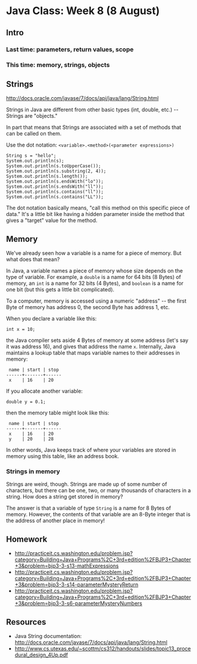 # Java Class: Week 8 (8 August)

## Intro

### Last time: parameters, return values, scope

### This time: memory, strings, objects

## Strings

http://docs.oracle.com/javase/7/docs/api/java/lang/String.html

Strings in Java are different from other basic types (int, double, etc.) --
Strings are "objects."

In part that means that Strings are associated with a set of methods that can be
called on them.

Use the dot notation: ``<variable>.<method>(<parameter expressions>)``

    String s = "hello";
    System.out.println(s);
    System.out.println(s.toUpperCase());
    System.out.println(s.substring(2, 4));
    System.out.println(s.length());
    System.out.println(s.endsWith("lo"));
    System.out.println(s.endsWith("ll"));
    System.out.println(s.contains("ll"));
    System.out.println(s.contains("LL"));

The dot notation basically means, "call this method on this specific piece of
data." It's a little bit like having a hidden parameter inside the method that
gives a "target" value for the method.

## Memory

We've already seen how a variable is a name for a piece of memory. But what does
that mean?

In Java, a variable names a piece of memory whose size depends on the type of
variable. For example, a ``double`` is a name for 64 bits (8 Bytes) of memory,
an ``int`` is a name for 32 bits (4 Bytes), and ``boolean`` is a name for one
bit (but this gets a little bit complicated).

To a computer, memory is accessed using a numeric "address" -- the first Byte of
memory has address 0, the second Byte has address 1, etc.

When you declare a variable like this:

    int x = 10;

the Java compiler sets aside 4 Bytes of memory at some address (let's say it was
address 16), and gives that address the name ``x``. Internally, Java maintains a
lookup table that maps variable names to their addresses in memory:

     name | start | stop
    ------+-------+------
     x    | 16    | 20

If you allocate another variable:

    double y = 0.1;

then the memory table might look like this:

     name | start | stop
    ------+-------+------
     x    | 16    | 20
     y    | 20    | 28

In other words, Java keeps track of where your variables are stored in memory
using this table, like an address book.

### Strings in memory

Strings are weird, though. Strings are made up of some number of characters, but
there can be one, two, or many thousands of characters in a string. How does a
string get stored in memory?

The answer is that a variable of type ``String`` is a name for 8 Bytes of
memory. However, the contents of that variable are an 8-Byte integer that is the
address of another place in memory!

## Homework

- http://practiceit.cs.washington.edu/problem.jsp?category=Building+Java+Programs%2C+3rd+edition%2FBJP3+Chapter+3&problem=bjp3-3-s13-mathExpressions
- http://practiceit.cs.washington.edu/problem.jsp?category=Building+Java+Programs%2C+3rd+edition%2FBJP3+Chapter+3&problem=bjp3-3-s14-parameterMysteryReturn
- http://practiceit.cs.washington.edu/problem.jsp?category=Building+Java+Programs%2C+3rd+edition%2FBJP3+Chapter+3&problem=bjp3-3-s6-parameterMysteryNumbers

## Resources

- Java String documentation: http://docs.oracle.com/javase/7/docs/api/java/lang/String.html
- http://www.cs.utexas.edu/~scottm/cs312/handouts/slides/topic13_procedural_design_4Up.pdf
